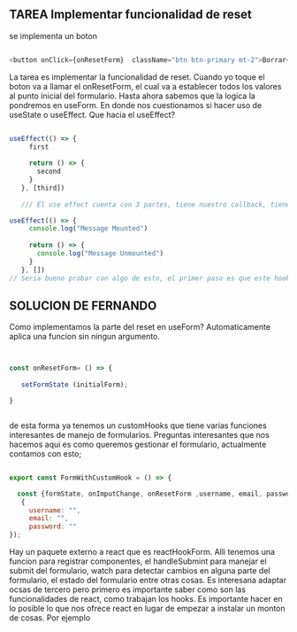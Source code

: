 ## TAREA Implementar funcionalidad de reset 

se implementa un boton

```js

<button onClick={onResetForm}  className="btn btn-primary mt-2">Borrar</button>

```

 La tarea es implementar la funcionalidad de reset. Cuando yo toque el boton va a llamar el onResetForm, el cual va a establecer todos los valores al punto inicial del formulario. 
Hasta ahora sabemos que la logica la pondremos en useForm. En donde nos cuestionamos si hacer uso de useState o useEffect. Que hacia el useEffect? 


```js

useEffect(() => {
     first
   
     return () => {
       second
     }
   }, [third])
   
   /// El use effect cuenta con 3 partes, tiene nuestro callback, tiene el cuerpo, y la funcion del  cleanup, esto del cleanup vamos a usar cuando queremos limpiar, cancelar observables, algun tipo de suscripcion, algun listener, cualquier cosa se hace en esa fase de la linea 12. n la linea 10 hacemos algun tipo de observable y en el 12 limpiamos el listener para evitar que se siga consumiendo memoria . Pero para poder apreciar esta funcion hay que crear un componente que pueda montar y desmontar . 

```
```js
useEffect(() => {
     console.log("Message Mounted")
   
     return () => {
       console.log("Message Unmounted")
     }
   }, [])
// Seria bueno probar con algo de esto, el primer paso es que este hooks lo pueda ver en la consola
```


## SOLUCION DE FERNANDO

Como implementamos la parte del reset en useForm? Automaticamente aplica una funcion sin ningun argumento. 

```js


const onResetForm= () => {
   
   setFormState (initialForm);

}



```

de esta forma ya tenemos un customHooks que tiene varias funciones interesantes de manejo de formularios. Preguntas interesantes que nos hacemos aqui es como queremos gestionar el formulario, actualmente contamos con esto; 

```js

export const FormWithCustomHook = () => {

  const {formState, onImputChange, onResetForm ,username, email, password} = useForm( 
   {
     username: "",
     email: "",
     password: ""
});

```

Hay un paquete externo a react que es reactHookForm. Alli tenemos una funcion para registrar componentes, el handleSubmint para manejar el submit del formulario, watch para detectar cambios en alguna parte del formulario, el estado del formulario entre otras cosas. Es interesana adaptar ocsas de tercero pero primero es importante saber como son las funcionalidades de react, como trabajan los hooks. Es importante hacer en lo posible lo que nos ofrece react en lugar de empezar a instalar un monton de cosas. Por ejemplo 
